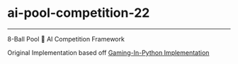 # ai-pool-competition-22

---


8-Ball Pool 🎱 AI Competition Framework

Original Implementation based off [Gaming-In-Python Implementation](https://github.com/jatinmandav/Gaming-in-Python/blob/master/8_Ball_Pool/8BallPool.py)